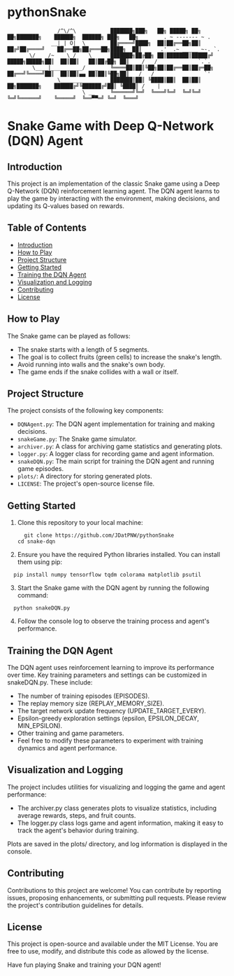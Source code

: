 # pythonSnake

                    /^\/^\           ███████╗███╗   ██╗ █████╗ ██╗  ██╗███████╗    ██████╗  ██████╗ ███╗   ██╗        . ~ ------- ~ .
                  __|_| O|  \        ██╔════╝████╗  ██║██╔══██╗██║ ██╔╝██╔════╝    ██╔══██╗██╔═══██╗████╗  ██║      .'  .~ _____ ~-. `.
           \/    /~    \_/    \      ███████╗██╔██╗ ██║███████║█████╔╝ █████╗█████╗██║  ██║██║   ██║██╔██╗ ██║    /   /             `.`.
            \____|__________/   _    ╚════██║██║╚██╗██║██╔══██║██╔═██╗ ██╔══╝╚════╝██║  ██║██║▄▄ ██║██║╚██╗██║   /   /                `'
                    \_______         ███████║██║ ╚████║██║  ██║██║  ██╗███████╗    ██████╔╝╚██████╔╝██║ ╚████║ /    |
                            \ __     ╚══════╝╚═╝  ╚═══╝╚═╝  ╚═╝╚═╝  ╚═╝╚══════╝    ╚═════╝  ╚══▀▀═╝ ╚═╝  ╚═══╝

# Snake Game with Deep Q-Network (DQN) Agent

## Introduction

This project is an implementation of the classic Snake game using a Deep Q-Network (DQN) reinforcement learning agent. The DQN agent learns to play the game by interacting with the environment, making decisions, and updating its Q-values based on rewards.

## Table of Contents
- [Introduction](#introduction)
- [How to Play](#how-to-play)
- [Project Structure](#project-structure)
- [Getting Started](#getting-started)
- [Training the DQN Agent](#training-the-dqn-agent)
- [Visualization and Logging](#visualization-and-logging)
- [Contributing](#contributing)
- [License](#license)

## How to Play

The Snake game can be played as follows:

- The snake starts with a length of 5 segments.
- The goal is to collect fruits (green cells) to increase the snake's length.
- Avoid running into walls and the snake's own body.
- The game ends if the snake collides with a wall or itself.

## Project Structure

The project consists of the following key components:

- `DQNAgent.py`: The DQN agent implementation for training and making decisions.
- `snakeGame.py`: The Snake game simulator.
- `archiver.py`: A class for archiving game statistics and generating plots.
- `logger.py`: A logger class for recording game and agent information.
- `snakeDQN.py`: The main script for training the DQN agent and running game episodes.
- `plots/`: A directory for storing generated plots.
- `LICENSE`: The project's open-source license file.

## Getting Started

1. Clone this repository to your local machine:

   ```shell
     git clone https://github.com/JDatPNW/pythonSnake
   cd snake-dqn
   ```
2. Ensure you have the required Python libraries installed. You can install them using pip:

  ```shell
    pip install numpy tensorflow tqdm colorama matplotlib psutil
  ```
3. Start the Snake game with the DQN agent by running the following command:
  ```shell
    python snakeDQN.py
  ```
4. Follow the console log to observe the training process and agent's performance.

## Training the DQN Agent
The DQN agent uses reinforcement learning to improve its performance over time. Key training parameters and settings can be customized in snakeDQN.py. These include:

- The number of training episodes (EPISODES).
- The replay memory size (REPLAY_MEMORY_SIZE).
- The target network update frequency (UPDATE_TARGET_EVERY).
- Epsilon-greedy exploration settings (epsilon, EPSILON_DECAY, MIN_EPSILON).
- Other training and game parameters.
- Feel free to modify these parameters to experiment with training dynamics and agent performance.

## Visualization and Logging
The project includes utilities for visualizing and logging the game and agent performance:

- The archiver.py class generates plots to visualize statistics, including average rewards, steps, and fruit counts.
- The logger.py class logs game and agent information, making it easy to track the agent's behavior during training.

Plots are saved in the plots/ directory, and log information is displayed in the console.

## Contributing
Contributions to this project are welcome! You can contribute by reporting issues, proposing enhancements, or submitting pull requests. Please review the project's contribution guidelines for details.

## License
This project is open-source and available under the MIT License. You are free to use, modify, and distribute this code as allowed by the license.

Have fun playing Snake and training your DQN agent!




